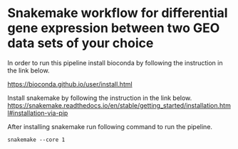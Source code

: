 # Snakemake workflow for differential gene expression between two GEO data sets of your choice

In order to run this pipeline install bioconda by following the instruction in the link below.

https://bioconda.github.io/user/install.html

Install snakemake by following the instruction in the link below.
https://snakemake.readthedocs.io/en/stable/getting_started/installation.html#installation-via-pip

After installing snakemake run following command to run the pipeline. 

```snakemake --core 1```
